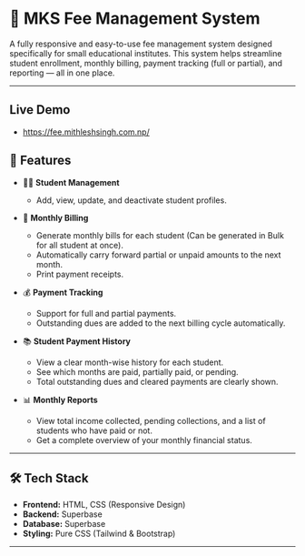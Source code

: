 # 🧾 MKS Fee Management System

A fully responsive and easy-to-use fee management system designed specifically for small educational institutes. This system helps streamline student enrollment, monthly billing, payment tracking (full or partial), and reporting — all in one place.

---
## Live Demo
* https://fee.mithleshsingh.com.np/


## 🚀 Features

* 👨‍🎓 **Student Management**
  * Add, view, update, and deactivate student profiles.

* 📆 **Monthly Billing**
  * Generate monthly bills for each student (Can be generated in Bulk for all student at once).
  * Automatically carry forward partial or unpaid amounts to the next month.
  * Print payment receipts.

* 💰 **Payment Tracking**
  * Support for full and partial payments.
  * Outstanding dues are added to the next billing cycle automatically.

* 📚 **Student Payment History**
  * View a clear month-wise history for each student.
  * See which months are paid, partially paid, or pending.
  * Total outstanding dues and cleared payments are clearly shown.

* 📊 **Monthly Reports**
  * View total income collected, pending collections, and a list of students who have paid or not.
  * Get a complete overview of your monthly financial status.


---

## 🛠️ Tech Stack

* **Frontend:** HTML, CSS (Responsive Design)
* **Backend:** Superbase
* **Database:** Superbase
* **Styling:** Pure CSS (Tailwind & Bootstrap)

---
